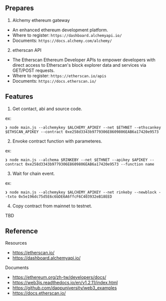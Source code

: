 ## Prepares

1. Alchemy ethereum gateway

- An enhanced ethereum development platform.
- Where to register: `https://dashboard.alchemyapi.io/`
- Documents: `https://docs.alchemy.com/alchemy/`

2. etherscan API

- The Etherscan Ethereum Developer APIs to empower developers with direct access to Etherscan's block explorer data and services via GET/POST requests.
- Where to register: `https://etherscan.io/apis`
- Documents: `https://docs.etherscan.io/`

## Features

1. Get contact, abi and source code.

ex:
```
❯ node main.js --alchemykey $ALCHEMY_APIKEY --net $ETHNET --ethscankey $ETHSCAN_APIKEY --contract 0xe258d3343b9779306E8609806EAB6a17420e9573
```

2. Envoke contract function with parameteres.

ex:
```
❯ node main.js --alchema $RINKEBY --net $ETHNET --apikey $APIKEY --contract 0xe258d3343b9779306E8609806EAB6a17420e9573 --function name
```

3. Wait for chain event.

ex:
```
❯ node main.js --alchemykey $ALCHEMY_APIKEY --net rinkeby --newblock --txto 0x5e196dc75d5E6c6bDE6A6ffcF6C403932eB18EED
```

4. Copy contract from mainnet to testnet.

TBD

## Reference

Resources

- https://etherscan.io/
- https://dashboard.alchemyapi.io/

Documents

- https://ethereum.org/zh-tw/developers/docs/
- https://web3js.readthedocs.io/en/v1.2.11/index.html
- https://github.com/dappuniversity/web3_examples
- https://docs.etherscan.io/

